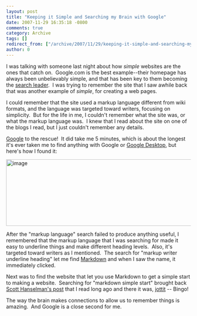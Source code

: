 ```yaml
---
layout: post
title: "Keeping it Simple and Searching my Brain with Google"
date: 2007-11-29 16:35:18 -0800
comments: true
category: Archive
tags: []
redirect_from: ["/archive/2007/11/29/keeping-it-simple-and-searching-my-brain-with-google.aspx"]
author: 0
---
```

<!-- more -->
<p>I was talking with someone last night about how <em>simple</em> websites are the ones that catch on.  Google.com is the best example--their homepage has always been unbelievably simple, and that has been key to them becoming the <a href="http://www.newsweek.com/id/62254" target="_blank">search leader</a>.  I was trying to remember the site that I saw awhile back that was another example of <em>simple</em>, for creating a web pages.</p>  <p>I could remember that the site used a markup language different from wiki formats, and the language was targeted toward writers, focusing on simplicity.  But for the life in me, I couldn't remember what the site was, or what the markup language was.  I knew that I read about the site on one of the blogs I read, but I just couldn't remember any details.</p>  <p><a href="http://www.google.com" target="_blank">Google</a> to the rescue!  It did take me 5 minutes, which is about the longest it's ever taken me to find anything with Google or <a href="http://desktop.google.com" target="_blank">Google Desktop</a>, but here's how I found it:</p>  <p><img style="border-right: 0px; border-top: 0px; border-left: 0px; border-bottom: 0px" height="182" alt="image" src="http://blog.jeffhandley.com/Images/PostImages/KeepingitSimpleandSearchingmyBrainwithGo_7896/image_thumb.png" width="588" border="0" /> </p>  <p>After the "markup language" search failed to produce anything useful, I remembered that the markup language that I was searching for made it easy to underline things and make different heading levels.  Also, it's targeted toward writers as I mentioned.  The search for "markup writer underline heading" let me find <a href="http://daringfireball.net/projects/markdown/" target="_blank">Markdown</a> and when I saw the name, it immediately clicked.</p>  <p>Next was to find the website that let you use Markdown to get a simple start to making a website.  Searching for "markdown simple start" brought back <a href="http://www.google.com/history/url?url=http://www.hanselman.com/blog/LaunchingYourWeb20SiteWithAGiantTextBox.aspx&amp;ei=LL9OR_b_EaW-kwGZvJFL&amp;sig2=FUMv_-bxzc5P1i-r1clTUQ&amp;zx=4th3Ae2D2ko&amp;ct=w" target="_blank">Scott Hanselman's post</a> that I read long ago and there it was, <a href="http://jottit.com/" target="_blank">jottit</a> -- Bingo!</p>  <p>The way the brain makes connections to allow us to remember things is amazing.  And Google is a close second for me.</p>

